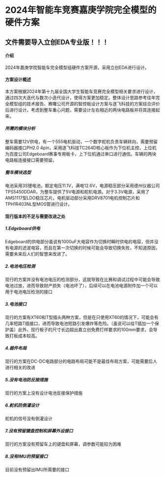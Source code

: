 # 2024年智能车竞赛嘉庚学院完全模型的硬件方案

## 文件需要导入立创EDA专业版！！！

#### 介绍
2024年嘉庚学院智能车完全模型组硬件方案开源，采用立创EDA进行设计。

#### 方案设计概述

本方案根据2024年第十九届全国大学生智能车竞赛完全模型相关要求进行设计，通过四次大迭代与数次小迭代设计，使得方案更加稳定。整体设计思路参考往年完全模型组的技术报告、赛曙公司开源的智控板设计方案与逐飞科技的方案综合评价后进行设计。考虑到整车重心问题，需要设计左右相近的两块电路板并将其连接起来。

##### 所需的模块分析

整车需要12V供电，有一个555电机驱动，一个数字舵机负责车辆转向，需要预留编码器接口PH2.0 4pin，采用逐飞科技TC264D核心板作为下位机主控，上位机为百度公司Edgeboard赛事专用板卡，上下位机通过串口进行通信。车辆的两块电路板连接接口需要预留。

##### 整车模块选型

电池采用3S锂电池，额定电压11.1V，满电12.6V，电源稳压部分采用德州仪器公司TPS5450DDAR，为整车提供了5V电源和舵机电源。对于3.3V电源，采用了AMS1117型LDO稳压芯片。电机驱动部分采用DRV8701电机控制芯片和TPH1R403NL型MOS管进行设计。

#### 现行版本的不足与需要改进之处

##### 1.Edgeboard供电

Edgeboard的供电部分虽说有1000uF大电容作为切换时瞬时供电的电容，但并没有电源的滤波电容，而且在第一次切换的时候可能会导致切换失败，不知道原因，需要未来后人们的智慧来改进了。

##### 2.电池电压检测

现行的方案并没有电池电压的检测部分，这就导致在比赛和调试过程中可能会导致电池过放，进而导致财产损失（电池坏了），后续可以在电池电源附件加一个可以用于电池电压检测的接口

##### 3.电池接口

现行的方案有XT60和T型插头两种方案，但是在只使用XT60的情况下，可能会有几率短路T插接口，进而导致电池短路引发爆炸等危险。（虽说可以给T插加一个保护盖）此外，现行板子的尺寸长边超出嘉立创免费打样要求的100mm要求，会导致打板成本较高。

##### 4.器件布局

现行的方案在DC-DC电路部分的电路布局可能不是最佳布局方案，可能需要后人进行相关的改进

##### 5.没有电池防反接措施

现行的方案上没有设计电池反接保护措施

##### 6.舵机防倒灌设计

舵机的信号没有倒灌设计

##### 7.没有预留键盘控制和屏幕外设接口

现行的方案没有预留车上的键盘和屏幕，调参数可能较为困难

##### 8.没有IMU的预留接口

目前没有预留出IMU所需要的接口
